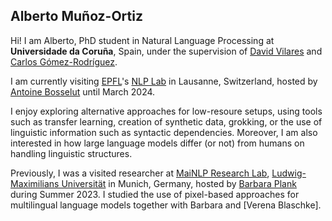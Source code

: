 ## Alberto Muñoz-Ortiz

Hi! I am Alberto, PhD student in Natural Language Processing at **Universidade da Coruña**, Spain, under the supervision of [David Vilares](http://www.grupolys.org/~david.vilares/) and [Carlos Gómez-Rodríguez](http://www.grupolys.org/~cgomezr/).

I am currently visiting [EPFL](https://www.epfl.ch/schools/ic/)'s [NLP Lab](https://nlp.epfl.ch/) in Lausanne, Switzerland, hosted by [Antoine Bosselut](https://atcbosselut.github.io/) until March 2024.

I enjoy exploring alternative approaches for low-resoure setups, using tools such as transfer learning, creation of synthetic data, grokking, or the use of linguistic information such as syntactic dependencies. Moreover, I am also interested in how large language models differ (or not) from humans on handling linguistic structures.

Previously, I was a visited researcher at [MaiNLP Research Lab](https://mainlp.github.io/), [Ludwig-Maximilians Universität](https://www.lmu.de/en/) in Munich, Germany, hosted by [Barbara Plank](https://bplank.github.io/) during Summer 2023. I studied the use of pixel-based approaches for multilingual language models together with Barbara and [Verena Blaschke].